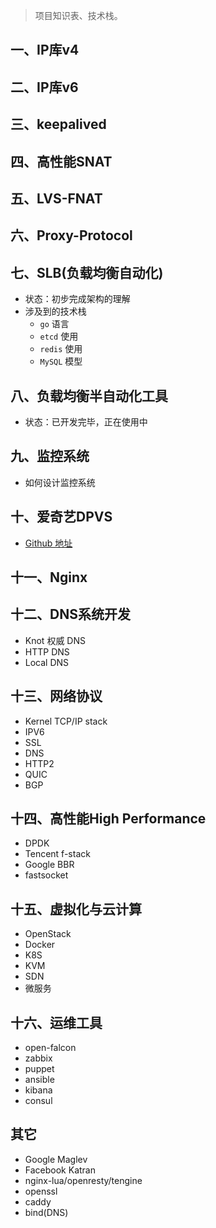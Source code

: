 > 项目知识表、技术栈。

## 一、IP库v4

## 二、IP库v6

## 三、keepalived

## 四、高性能SNAT

## 五、LVS-FNAT


## 六、Proxy-Protocol


## 七、SLB(负载均衡自动化)
* 状态：初步完成架构的理解
* 涉及到的技术栈
  * `go` 语言
  * `etcd` 使用
  * `redis` 使用
  * `MySQL` 模型


## 八、负载均衡半自动化工具
* 状态：已开发完毕，正在使用中


## 九、监控系统
* 如何设计监控系统


## 十、爱奇艺DPVS
* [Github 地址](https://github.com/iqiyi/dpvs)


## 十一、Nginx


## 十二、DNS系统开发
* Knot 权威 DNS
* HTTP DNS
* Local DNS


## 十三、网络协议
* Kernel TCP/IP stack
* IPV6
* SSL
* DNS
* HTTP2
* QUIC
* BGP


## 十四、高性能High Performance
* DPDK
* Tencent f-stack
* Google BBR
* fastsocket

## 十五、虚拟化与云计算
* OpenStack
* Docker
* K8S
* KVM
* SDN
* 微服务


## 十六、运维工具
* open-falcon
* zabbix
* puppet
* ansible
* kibana 
* consul


## 其它
* Google Maglev
* Facebook Katran
* nginx-lua/openresty/tengine
* openssl
* caddy
* bind(DNS)

